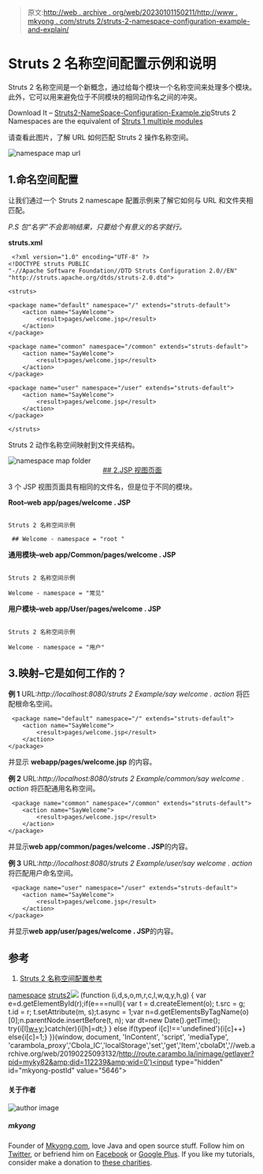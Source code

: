 > 原文:[http://web . archive . org/web/20230101150211/http://www . mkyong . com/struts 2/struts-2-namespace-configuration-example-and-explain/](http://web.archive.org/web/20230101150211/http://www.mkyong.com/struts2/struts-2-namespace-configuration-example-and-explanation/)

# Struts 2 名称空间配置示例和说明

Struts 2 名称空间是一个新概念，通过给每个模块一个名称空间来处理多个模块。此外，它可以用来避免位于不同模块的相同动作名之间的冲突。

Download It – [Struts2-NameSpace-Configuration-Example.zip](http://web.archive.org/web/20190225093132/http://www.mkyong.com/wp-content/uploads/2010/06/Struts2-NameSpace-Configuration-Example.zip)Struts 2 Namespaces are the equivalent of [Struts 1 multiple modules](http://web.archive.org/web/20190225093132/http://www.mkyong.com/struts/struts-multiple-configuration-files-example/)

请查看此图片，了解 URL 如何匹配 Struts 2 操作名称空间。

![namespace map url](../Images/27346d836b6a2fbd854e3d75eb786a3e.png "namespace-example")

## 1.命名空间配置

让我们通过一个 Struts 2 namescape 配置示例来了解它如何与 URL 和文件夹相匹配。

*P.S 包“名字”不会影响结果，只要给个有意义的名字就行。*

**struts.xml**

```
 <?xml version="1.0" encoding="UTF-8" ?>
<!DOCTYPE struts PUBLIC
"-//Apache Software Foundation//DTD Struts Configuration 2.0//EN"
"http://struts.apache.org/dtds/struts-2.0.dtd">

<struts>

<package name="default" namespace="/" extends="struts-default">
	<action name="SayWelcome">
		<result>pages/welcome.jsp</result>
	</action>
</package>

<package name="common" namespace="/common" extends="struts-default">
	<action name="SayWelcome">
		<result>pages/welcome.jsp</result>
	</action>
</package>

<package name="user" namespace="/user" extends="struts-default">
	<action name="SayWelcome">
		<result>pages/welcome.jsp</result>
	</action>
</package>

</struts> 
```

Struts 2 动作名称空间映射到文件夹结构。

![namespace map folder](../Images/6280ff05e5e2080ff0163d1dd70cfd3a.png "namespace-example-folder") <ins class="adsbygoogle" style="display:block; text-align:center;" data-ad-format="fluid" data-ad-layout="in-article" data-ad-client="ca-pub-2836379775501347" data-ad-slot="6894224149">## 2.JSP 视图页面

3 个 JSP 视图页面具有相同的文件名，但是位于不同的模块。

**Root–web app/pages/welcome . JSP**

```

Struts 2 名称空间示例

 ## Welcome - namespace = "root " 
```

**通用模块–web app/Common/pages/welcome . JSP**

```

Struts 2 名称空间示例

Welcome - namespace = "常见"

```

**用户模块–web app/User/pages/welcome . JSP**

```

Struts 2 名称空间示例

Welcome - namespace = "用户"

```

## 3.映射–它是如何工作的？

**例 1**
URL:*http://localhost:8080/struts 2 Example/say welcome . action*
将匹配根命名空间。

```
 <package name="default" namespace="/" extends="struts-default">
	<action name="SayWelcome">
		<result>pages/welcome.jsp</result>
	</action>
</package> 
```

并显示 **webapp/pages/welcome.jsp** 的内容。

**例 2**
URL:*http://localhost:8080/struts 2 Example/common/say welcome . action*
将匹配通用名称空间。

```
 <package name="common" namespace="/common" extends="struts-default">
	<action name="SayWelcome">
		<result>pages/welcome.jsp</result>
	</action>
</package> 
```

并显示**web app/common/pages/welcome . JSP**的内容。

**例 3**
URL:*http://localhost:8080/struts 2 Example/user/say welcome . action*
将匹配用户命名空间。

```
 <package name="user" namespace="/user" extends="struts-default">
	<action name="SayWelcome">
		<result>pages/welcome.jsp</result>
	</action>
</package> 
```

并显示**web app/user/pages/welcome . JSP**的内容。

## 参考

1.  [Struts 2 名称空间配置参考](http://web.archive.org/web/20190225093132/http://struts.apache.org/2.0.14/docs/namespace-configuration.html)

[namespace](http://web.archive.org/web/20190225093132/http://www.mkyong.com/tag/namespace/) [struts2](http://web.archive.org/web/20190225093132/http://www.mkyong.com/tag/struts2/)</ins>![](../Images/8ba7484a2f1563982d5f7c3951f9a24f.png) (function (i,d,s,o,m,r,c,l,w,q,y,h,g) { var e=d.getElementById(r);if(e===null){ var t = d.createElement(o); t.src = g; t.id = r; t.setAttribute(m, s);t.async = 1;var n=d.getElementsByTagName(o)[0];n.parentNode.insertBefore(t, n); var dt=new Date().getTime(); try{i[l][w+y](h,i[l][q+y](h)+'&amp;'+dt);}catch(er){i[h]=dt;} } else if(typeof i[c]!=='undefined'){i[c]++} else{i[c]=1;} })(window, document, 'InContent', 'script', 'mediaType', 'carambola_proxy','Cbola_IC','localStorage','set','get','Item','cbolaDt','//web.archive.org/web/20190225093132/http://route.carambo.la/inimage/getlayer?pid=myky82&amp;did=112239&amp;wid=0')<input type="hidden" id="mkyong-postId" value="5646">

#### 关于作者

![author image](../Images/9c31cf4ad534e77de68ad9d025e3b4c1.png)

##### mkyong

Founder of [Mkyong.com](http://web.archive.org/web/20190225093132/http://mkyong.com/), love Java and open source stuff. Follow him on [Twitter](http://web.archive.org/web/20190225093132/https://twitter.com/mkyong), or befriend him on [Facebook](http://web.archive.org/web/20190225093132/http://www.facebook.com/java.tutorial) or [Google Plus](http://web.archive.org/web/20190225093132/https://plus.google.com/110948163568945735692?rel=author). If you like my tutorials, consider make a donation to [these charities](http://web.archive.org/web/20190225093132/http://www.mkyong.com/blog/donate-to-charity/).